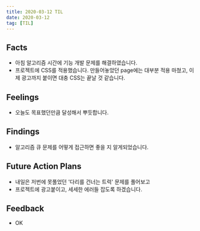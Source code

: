 ```yaml
---
title: 2020-03-12 TIL
date: 2020-03-12
tag: [TIL]
---
```


## Facts

- 아침 알고리즘 시간에 기능 개발 문제를 해결하였습니다.
- 프로젝트에 CSS를 적용했습니다. 만들어놓았던 page에는 대부분 적용 마쳤고, 이제 광고까지 붙이면 대충 CSS는 끝날 것 같습니다.

## Feelings

- 오늘도 목표했던만큼 달성해서 뿌듯합니다.

## Findings

- 알고리즘 큐 문제를 어떻게 접근하면 좋을 지 알게되었습니다.

## Future Action Plans

- 내일은 저번에 못풀었던 '다리를 건너는 트럭' 문제를 풀어보고
- 프로젝트에 광고붙이고, 세세한 에러들 잡도록 하겠습니다.

## Feedback

- OK
